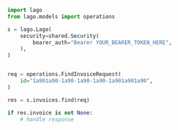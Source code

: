 <!-- Start SDK Example Usage -->
```python
import lago
from lago.models import operations

s = lago.Lago(
    security=shared.Security(
        bearer_auth="Bearer YOUR_BEARER_TOKEN_HERE",
    ),
)


req = operations.FindInvoiceRequest(
    id="1a901a90-1a90-1a90-1a90-1a901a901a90",
)

res = s.invoices.find(req)

if res.invoice is not None:
    # handle response
```
<!-- End SDK Example Usage -->